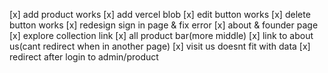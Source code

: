 [x] add product works
[x] add vercel blob
[x] edit button works
[x] delete button works
[x] redesign sign in page & fix error
[x] about & founder page
[x] explore collection link
[x] all product bar(more middle)
[x] link to about us(cant redirect when in another page)
[x] visit us doesnt fit with data
[x] redirect after login to admin/product

